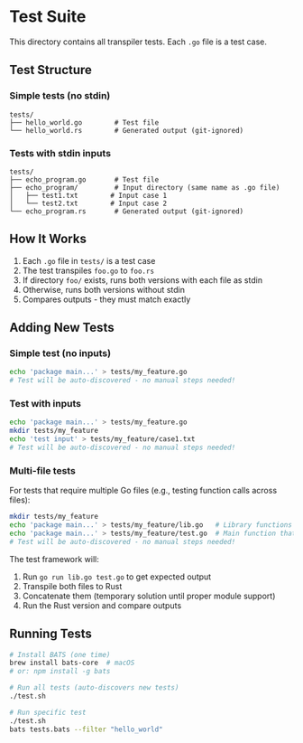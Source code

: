 # Test Suite

This directory contains all transpiler tests. Each `.go` file is a test case.

## Test Structure

### Simple tests (no stdin)

```
tests/
├── hello_world.go        # Test file
└── hello_world.rs        # Generated output (git-ignored)
```

### Tests with stdin inputs

```
tests/
├── echo_program.go       # Test file
├── echo_program/         # Input directory (same name as .go file)
│   ├── test1.txt        # Input case 1
│   └── test2.txt        # Input case 2
└── echo_program.rs       # Generated output (git-ignored)
```

## How It Works

1. Each `.go` file in `tests/` is a test case
2. The test transpiles `foo.go` to `foo.rs`
3. If directory `foo/` exists, runs both versions with each file as stdin
4. Otherwise, runs both versions without stdin
5. Compares outputs - they must match exactly

## Adding New Tests

### Simple test (no inputs)

```bash
echo 'package main...' > tests/my_feature.go
# Test will be auto-discovered - no manual steps needed!
```

### Test with inputs

```bash
echo 'package main...' > tests/my_feature.go
mkdir tests/my_feature
echo 'test input' > tests/my_feature/case1.txt
# Test will be auto-discovered - no manual steps needed!
```

### Multi-file tests

For tests that require multiple Go files (e.g., testing function calls across files):

```bash
mkdir tests/my_feature
echo 'package main...' > tests/my_feature/lib.go   # Library functions
echo 'package main...' > tests/my_feature/test.go  # Main function that calls lib
# Test will be auto-discovered - no manual steps needed!
```

The test framework will:
1. Run `go run lib.go test.go` to get expected output
2. Transpile both files to Rust
3. Concatenate them (temporary solution until proper module support)
4. Run the Rust version and compare outputs

## Running Tests

```bash
# Install BATS (one time)
brew install bats-core  # macOS
# or: npm install -g bats

# Run all tests (auto-discovers new tests)
./test.sh

# Run specific test
./test.sh
bats tests.bats --filter "hello_world"
```
